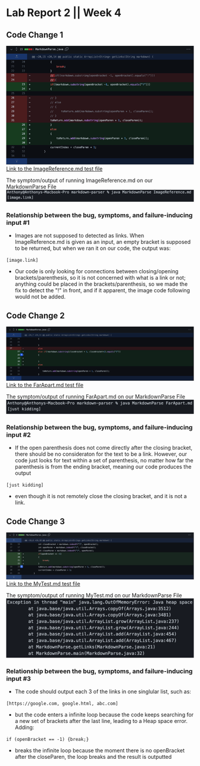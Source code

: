 # Lab Report 2 || Week 4

## Code Change 1

![imagetest](faraparttest.png)
[Link to the ImageReference.md test file](https://github.com/omr272/markdown-parser/blob/main/ImageReference.md?plain=1)

The symptom/output of running ImageReference.md on our MarkdownParse File
![imagesymptom](imagereferror.png)

### Relationship between the bug, symptoms, and failure-inducing input #1
- Images are not supposed to detected as links. When ImageReference.md is given as an input, an empty bracket is supposed to be returned, but when we ran it on our code, the output was:

`[image.link]`

- Our code is only looking for connections between closing/opening brackets/parenthesis, so it is not concerned with what is a link or not; anything could be placed in the brackets/parenthesis, so we made the fix to detect the "!" in front, and if it apparent, the image code following would not be added.

## Code Change 2

![FarApartTest](realfarapart.png)
[Link to the FarApart.md test file](https://github.com/omr272/markdown-parser/blob/5de6709b032fd7a5ec0d1248fb6621e4ea8ea011/FarApart.md)

The symptom/output of running FarApart.md on our MarkdownParse File
![FarApartSymp](FarApartSymp.png)

### Relationship between the bug, symptoms, and failure-inducing input #2
- If the open parenthesis does not come directly after the closing bracket, there should be no consideraton for the text to be a link. However, our code just looks for text within a set of parenthesis, no matter how far the parenthesis is from the ending bracket, meaning our code produces the output

`[just kidding]`

- even though it is not remotely close the closing bracket, and it is not a link.

## Code Change 3
![memoryfix](loopfix.png)
[Link to the MyTest.md test file](https://github.com/omr272/markdown-parser/blob/main/MyTest.md)

The symptom/output of running MyTest.md on our MarkdownParse File
![mytesterror](mytesterror.png)

### Relationship between the bug, symptoms, and failure-inducing input #3

- The code should output each 3 of the links in one singlular list, such as:

`[https://google.com, google.html, abc.com]`

- but the code enters a infinite loop because the code keeps searching for a new set of brackets after the last line, leading to a Heap space error. Adding:

`if (openBracket == -1) {break;}`

- breaks the infinite loop because the moment there is no openBracket after the closeParen, the loop breaks and the result is outputted







 
 



